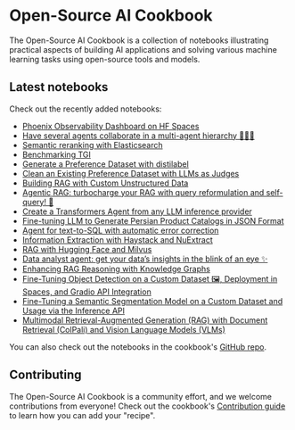# Open-Source AI Cookbook

The Open-Source AI Cookbook is a collection of notebooks illustrating practical aspects of building AI
applications and solving various machine learning tasks using open-source tools and models.

## Latest notebooks

Check out the recently added notebooks:

- [Phoenix Observability Dashboard on HF Spaces](phoenix_observability_on_hf_spaces)
- [Have several agents collaborate in a multi-agent hierarchy 🤖🤝🤖](multiagent_web_assistant)
- [Semantic reranking with Elasticsearch](semantic_reranking_elasticsearch)
- [Benchmarking TGI](benchmarking_tgi)
- [Generate a Preference Dataset with distilabel](generate_preference_dataset_distilabel)
- [Clean an Existing Preference Dataset with LLMs as Judges](clean_dataset_judges_distilabel)
- [Building RAG with Custom Unstructured Data](rag_with_unstructured_data)
- [Agentic RAG: turbocharge your RAG with query reformulation and self-query! 🚀](agent_rag)
- [Create a Transformers Agent from any LLM inference provider](agent_change_llm)
- [Fine-tuning LLM to Generate Persian Product Catalogs in JSON Format](fine_tuning_llm_to_generate_persian_product_catalogs_in_json_format)
- [Agent for text-to-SQL with automatic error correction](agent_text_to_sql)
- [Information Extraction with Haystack and NuExtract](information_extraction_haystack_nuextract)
- [RAG with Hugging Face and Milvus](rag_with_hf_and_milvus)
- [Data analyst agent: get your data’s insights in the blink of an eye ✨](agent_data_analyst)
- [Enhancing RAG Reasoning with Knowledge Graphs](rag_with_knowledge_graphs_neo4j)
- [Fine-Tuning Object Detection on a Custom Dataset 🖼, Deployment in Spaces, and Gradio API Integration](fine_tuning_detr_custom_dataset)
- [Fine-Tuning a Semantic Segmentation Model on a Custom Dataset and Usage via the Inference API](semantic_segmentation_fine_tuning_inference)
- [Multimodal Retrieval-Augmented Generation (RAG) with Document Retrieval (ColPali) and Vision Language Models (VLMs)](multimodal_rag_using_document_retrieval_and_vlms)



You can also check out the notebooks in the cookbook's [GitHub repo](https://github.com/huggingface/cookbook).

## Contributing

The Open-Source AI Cookbook is a community effort, and we welcome contributions from everyone!
Check out the cookbook's [Contribution guide](https://github.com/huggingface/cookbook/blob/main/README.md) to learn
how you can add your "recipe".
